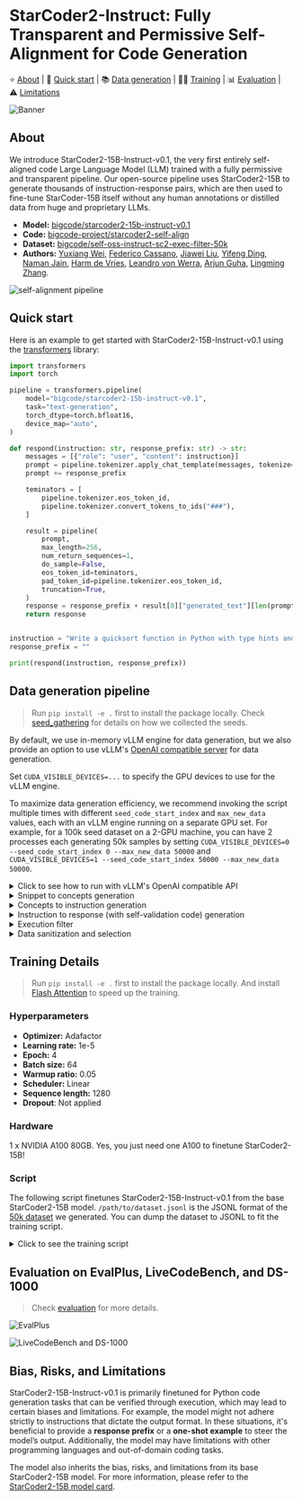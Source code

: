 # StarCoder2-Instruct: Fully Transparent and Permissive Self-Alignment for Code Generation

<p align="left">
    ⭐️&nbsp;<a href="#about">About</a>
    | 🚀&nbsp;<a href="#quick-start">Quick start</a>
    | 📚&nbsp;<a href="#data-generation-pipeline">Data generation</a>
    | 🧑‍💻&nbsp;<a href="#training-details">Training</a>
    | 📊&nbsp;<a href="#evaluation-on-evalplus-livecodebench-and-ds-1000">Evaluation</a>
    | ⚠️&nbsp;<a href="#bias-risks-and-limitations">Limitations</a>
</p>

![Banner](https://huggingface.co/datasets/bigcode/starcoder2-instruct-assets/resolve/main/banner.png)

<!-- 
> [!WARNING]
> This documentation is still WIP. -->

## About

We introduce StarCoder2-15B-Instruct-v0.1, the very first entirely self-aligned code Large Language Model (LLM) trained with a fully permissive and transparent pipeline. Our open-source pipeline uses StarCoder2-15B to generate thousands of instruction-response pairs, which are then used to fine-tune StarCoder-15B itself without any human annotations or distilled data from huge and proprietary LLMs.

- **Model:** [bigcode/starcoder2-15b-instruct-v0.1](https://huggingface.co/bigcode/starcoder2-instruct-15b-v0.1)
- **Code:** [bigcode-project/starcoder2-self-align](https://github.com/bigcode-project/starcoder2-self-align)
- **Dataset:** [bigcode/self-oss-instruct-sc2-exec-filter-50k](https://huggingface.co/datasets/bigcode/self-oss-instruct-sc2-exec-filter-50k/)
- **Authors:**
[Yuxiang Wei](https://yuxiang.cs.illinois.edu),
[Federico Cassano](https://federico.codes/),
[Jiawei Liu](https://jw-liu.xyz),
[Yifeng Ding](https://yifeng-ding.com),
[Naman Jain](https://naman-ntc.github.io),
[Harm de Vries](https://www.harmdevries.com),
[Leandro von Werra](https://twitter.com/lvwerra),
[Arjun Guha](https://www.khoury.northeastern.edu/home/arjunguha/main/home/),
[Lingming Zhang](https://lingming.cs.illinois.edu).

![self-alignment pipeline](https://huggingface.co/datasets/bigcode/starcoder2-instruct-assets/resolve/main/method.png)

## Quick start

Here is an example to get started with StarCoder2-15B-Instruct-v0.1 using the [transformers](https://huggingface.co/docs/transformers/index) library:

```python
import transformers
import torch

pipeline = transformers.pipeline(
    model="bigcode/starcoder2-15b-instruct-v0.1",
    task="text-generation",
    torch_dtype=torch.bfloat16,
    device_map="auto",
)

def respond(instruction: str, response_prefix: str) -> str:
    messages = [{"role": "user", "content": instruction}]
    prompt = pipeline.tokenizer.apply_chat_template(messages, tokenize=False)
    prompt += response_prefix

    teminators = [
        pipeline.tokenizer.eos_token_id,
        pipeline.tokenizer.convert_tokens_to_ids("###"),
    ]

    result = pipeline(
        prompt,
        max_length=256,
        num_return_sequences=1,
        do_sample=False,
        eos_token_id=teminators,
        pad_token_id=pipeline.tokenizer.eos_token_id,
        truncation=True,
    )
    response = response_prefix + result[0]["generated_text"][len(prompt) :].split("###")[0].rstrip()
    return response


instruction = "Write a quicksort function in Python with type hints and a 'less_than' parameter for custom sorting criteria."
response_prefix = ""

print(respond(instruction, response_prefix))
```

## Data generation pipeline

> Run `pip install -e .` first to install the package locally. Check [seed_gathering](seed_gathering/) for details on how we collected the seeds.

By default, we use in-memory vLLM engine for data generation, but we also provide an option to use vLLM's [OpenAI compatible server](https://docs.vllm.ai/en/latest/serving/openai_compatible_server.html) for data generation.

Set `CUDA_VISIBLE_DEVICES=...` to specify the GPU devices to use for the vLLM engine.

To maximize data generation efficiency, we recommend invoking the script multiple times with different `seed_code_start_index` and `max_new_data` values, each with an vLLM engine running on a separate GPU set. For example, for a 100k seed dataset on a 2-GPU machine, you can have 2 processes each generating 50k samples by setting `CUDA_VISIBLE_DEVICES=0 --seed_code_start_index 0 --max_new_data 50000` and `CUDA_VISIBLE_DEVICES=1 --seed_code_start_index 50000 --max_new_data 50000`.

<details>

<summary>Click to see how to run with vLLM's OpenAI compatible API</summary>

To do so, make sure the vLLM server is running, and the associated `openai` environment variables are set.

For example, you can start an vLLM server with `docker`:

```shell
docker run --gpus '"device=0"' \
    -v $HF_HOME:/root/.cache/huggingface \                            
    -p 10000:8000 \
    --ipc=host \
    vllm/vllm-openai:v0.3.3 \
    --model bigcode/starcoder2-15b \
    --tensor-parallel-size 1 --dtype bfloat16
```

And then set the environment variables as follows:

```shell
export OPENAI_API_KEY="EMPTY"
export OPENAI_BASE_URL="http://localhost:10000/v1/"
```

You will also need to set `--use_vllm_server True` in the following commands.

</details>

<details>

<summary>Snippet to concepts generation</summary>

```shell
MODEL=bigcode/starcoder2-15b
MAX_NEW_DATA=1000000
python src/star_align/self_ossinstruct.py \
    --use_vllm_server False \
    --instruct_mode "S->C" \
    --seed_data_files /path/to/seeds.jsonl \
    --max_new_data $MAX_NEW_DATA \
    --tag concept_gen \
    --temperature 0.7 \
    --seed_code_start_index 0 \
    --model $MODEL \
    --num_fewshots 8 \
    --num_batched_requests 2000 \
    --num_sample_per_request 1
```

</details>

<details>

<summary>Concepts to instruction generation</summary>

```shell
MODEL=bigcode/starcoder2-15b
MAX_NEW_DATA=1000000
python src/star_align/self_ossinstruct.py \
    --instruct_mode "C->I" \
    --seed_data_files /path/to/concepts.jsonl \
    --max_new_data $MAX_NEW_DATA \
    --tag instruction_gen \
    --temperature 0.7 \
    --seed_code_start_index 0 \
    --model $MODEL \
    --num_fewshots 8 \
    --num_sample_per_request 1 \
    --num_batched_request 2000
```

</details>

<details>

<summary>Instruction to response (with self-validation code) generation</summary>

```shell
MODEL=bigcode/starcoder2-15b
MAX_NEW_DATA=1000000
python src/star_align/self_ossinstruct.py \
    --instruct_mode "I->R" \
    --seed_data_files path/to/instructions.jsonl  \
    --max_new_data $MAX_NEW_DATA \
    --tag response_gen \
    --seed_code_start_index 0 \
    --model $MODEL \
    --num_fewshots 1 \
    --num_batched_request 500 \
    --num_sample_per_request 10 \
    --temperature 0.7
```

</details>

<details>

<summary>Execution filter</summary>

> **Warning:** Though we implemented reliability guards, it is highly recommended to run execution in a sandbox environment we provided.
<!-- 
```shell
python src/star_align/execution_filter.py --response_path /path/to/response.jsonl --result_path /path/to/filtered.jsonl
# The current implementation may cause deadlock.
# If you encounter deadlock, manually do `ps -ef | grep execution_filter` and kill the stuck process.
# Note that filtered.jsonl may contain multiple passing samples for the same instruction which needs further selection.
``` -->

To use the Docker container for executing code, you will first need to `git submodule update --init --recursive` to clone the server, then run:

```shell
pushd ./src/star_align/code_exec_server
./pull_and_run.sh
popd
python src/star_align/execution_filter.py \
    --response_paths /path/to/response.jsonl \
    --result_path /path/to/filtered.jsonl \
    --max_batched_tasks 10000 \
    --container_server http://127.0.0.1:8000
```

Execution filter will produce a flattened list of JSONL entries with a `pass` field indicating whether the execution passed or not. **It also incrementally dumps the results and can load a cached partial data file.** You can recover an execution with:

```shell
python src/star_align/execution_filter.py \
    --response_paths /path/to/response.jsonl* \
    --cache_paths /path/to/filtered.jsonl* \
    --result_path /path/to/filtered-1.jsonl \
    --max_batched_tasks 10000 \
    --container_server http://127.0.0.1:8000
```

Note that sometimes execution can lead to significant slowdowns due to excessive resource consumption. To alleviate this, you can limit the docker's cpu usage (e.g., `docker run --cpuset-cpus="0-31"`). You can also do:

```shell
# For example, you can set the command to be `sudo pkill -f '/tmp/codeexec'`
export CLEANUP_COMMAND="the command to execute after each batch"
python src/star_align/execution_filter.py...
```

Also, the container connection may be lost during execution. In this case, you can just leverage the caching mechanism described above to re-run the script.

</details>

<details>

<summary>Data sanitization and selection</summary>

```shell
python src/star_align/sanitize_data.py \
    --data_files /path/to/filtered.jsonl* \
    --output_file data-all-passing.jsonl \
    --parse_raw_response True \
    --passing_only True \
    --exact_match_dedup True \
    --data_augmentation False
```

</details>

## Training Details

> Run `pip install -e .` first to install the package locally. And install [Flash Attention](https://github.com/Dao-AILab/flash-attention) to speed up the training.

### Hyperparameters

- **Optimizer:** Adafactor
- **Learning rate:** 1e-5
- **Epoch:** 4
- **Batch size:** 64
- **Warmup ratio:** 0.05
- **Scheduler:** Linear
- **Sequence length:** 1280
- **Dropout**: Not applied

### Hardware

1 x NVIDIA A100 80GB. Yes, you just need one A100 to finetune StarCoder2-15B!

### Script

The following script finetunes StarCoder2-15B-Instruct-v0.1 from the base StarCoder2-15B model. `/path/to/dataset.jsonl` is the JSONL format of the [50k dataset](https://huggingface.co/datasets/bigcode/self-oss-instruct-sc2-exec-filter-50k) we generated. You can dump the dataset to JSONL to fit the training script.

<details>

<summary>Click to see the training script</summary>

NOTE: StarCoder2-15B sets dropout values to 0.1 by default. We did not apply dropout in finetuning and thus set the them to 0.0.

```shell
MODEL_KEY=bigcode/starcoder2-15b
LR=1e-5
EPOCH=4
SEQ_LEN=1280
WARMUP_RATIO=0.05
OUTPUT_DIR=/path/to/output_model
DATASET_FILE=/path/to/50k-dataset.jsonl
accelerate launch -m star_align.train \
    --model_key $MODEL_KEY \
    --model_name_or_path $MODEL_KEY \
    --use_flash_attention True \
    --datafile_paths $DATASET_FILE \
    --output_dir $OUTPUT_DIR \
    --bf16 True \
    --num_train_epochs $EPOCH \
    --max_training_seq_length $SEQ_LEN \
    --pad_to_max_length False \
    --per_device_train_batch_size 1 \
    --gradient_accumulation_steps 64 \
    --group_by_length False \
    --ddp_find_unused_parameters False \
    --logging_steps 1 \
    --log_level info \
    --optim adafactor \
    --max_grad_norm -1 \
    --warmup_ratio $WARMUP_RATIO \
    --learning_rate $LR \
    --lr_scheduler_type linear \
    --attention_dropout 0.0 \
    --residual_dropout 0.0 \
    --embedding_dropout 0.0
```

</details>

## Evaluation on EvalPlus, LiveCodeBench, and DS-1000

> Check [evaluation](evaluation/) for more details.

![EvalPlus](https://huggingface.co/datasets/bigcode/starcoder2-instruct-assets/resolve/main/evalplus.png)

![LiveCodeBench and DS-1000](https://huggingface.co/datasets/bigcode/starcoder2-instruct-assets/resolve/main/lcb-ds1000.png)

## Bias, Risks, and Limitations

StarCoder2-15B-Instruct-v0.1 is primarily finetuned for Python code generation tasks that can be verified through execution, which may lead to certain biases and limitations. For example, the model might not adhere strictly to instructions that dictate the output format. In these situations, it's beneficial to provide a **response prefix** or a **one-shot example** to steer the model’s output. Additionally, the model may have limitations with other programming languages and out-of-domain coding tasks.

The model also inherits the bias, risks, and limitations from its base StarCoder2-15B model. For more information, please refer to the [StarCoder2-15B model card](https://huggingface.co/bigcode/starcoder2-15b).
